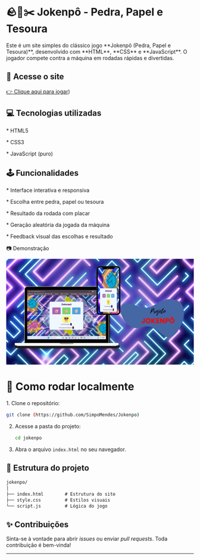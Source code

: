 <h1> 🪨📄✂️ Jokenpô - Pedra, Papel e Tesoura</h1>

<p>Este é um site simples do clássico jogo **Jokenpô (Pedra, Papel e Tesoura)**, desenvolvido com **HTML**, **CSS** e **JavaScript**. 
  O jogador compete contra a máquina em rodadas rápidas e divertidas.</P>

<h2> 🔗 Acesse o site </h2>

[👉 Clique aqui para jogar](https://simpomendes.github.io/Jokenpo/))

<h2>💻 Tecnologias utilizadas</h2>

<p>* HTML5</p>
<p>* CSS3 </p>
<p>* JavaScript (puro)</p>

<h2>🕹️ Funcionalidades</h2>

<p>* Interface interativa e responsiva</p>
<p>* Escolha entre pedra, papel ou tesoura</p>
<p>* Resultado da rodada com placar</p>
<p>* Geração aleatória da jogada da máquina</p>
<p></p>* Feedback visual das escolhas e resultado</p>

<p>📷 Demonstração</p>

<img src= "https://github.com/SimpoMendes/Jokenpo/blob/main/img/jokenpomockup.png?raw=true">


<h1>🚀 Como rodar localmente</h1>

<p>1. Clone o repositório:</p>

   ```bash
   git clone (https://github.com/SimpoMendes/Jokenpo)
   ```
2. Acesse a pasta do projeto:

   ```bash
   cd jokenpo
   ```
3. Abra o arquivo `index.html` no seu navegador.

## 📁 Estrutura do projeto

```
jokenpo/
│
├── index.html        # Estrutura do site
├── style.css         # Estilos visuais
└── script.js         # Lógica do jogo
```

## ✨ Contribuições

Sinta-se à vontade para abrir *issues* ou enviar *pull requests*. Toda contribuição é bem-vinda!

---


